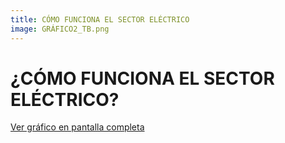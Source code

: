 ```yaml
---
title: CÓMO FUNCIONA EL SECTOR ELÉCTRICO
image: GRÁFICO2_TB.png
---
```


# ¿CÓMO FUNCIONA EL SECTOR ELÉCTRICO?

<a class="btn btn-secondary" href="https://projectpoder.github.io/voltios-y-negocios/assets/img/GR%C3%81FICO2_TB.png" target="_blank">Ver gráfico en pantalla completa</a>